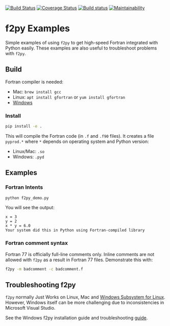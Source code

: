 [![Build Status](https://travis-ci.org/scivision/f2py-examples.svg?branch=master)](https://travis-ci.org/scivision/f2py-examples)
[![Coverage Status](https://coveralls.io/repos/github/scivision/f2py-examples/badge.svg?branch=master)](https://coveralls.io/github/scivision/f2py-examples?branch=master)
[![Build status](https://ci.appveyor.com/api/projects/status/n4a4xcu9ixsb9gf7?svg=true)](https://ci.appveyor.com/project/scivision/f2py-examples)
[![Maintainability](https://api.codeclimate.com/v1/badges/267260ede653e9a5e2f4/maintainability)](https://codeclimate.com/github/scivision/f2pyExamples/maintainability)

# f2py Examples


Simple examples of using `f2py` to get high-speed Fortran integrated with Python easily. 
These examples are also useful to troubleshoot problems with `f2py`.

## Build

Fortran compiler is needed:

* Mac: `brew install gcc`
* Linux: `apt install gfortran`  or  `yum install gfortran`
* [Windows](https://www.scivision.dev/install-latest-gfortran-on-ubuntu/)

### Install

```sh
pip install -e .
```

This will compile the Fortran code (in `.f` and `.f90` files).
It creates a file `pyprod.*` where `*` depends on operating system and Python version:

* Linux/Mac: `.so` 
* Windows: `.pyd`

## Examples

### Fortran Intents

```sh
python f2py_demo.py
```
You will see the output:
```
x = 3
y = 2
x * y = 6.0
Your system did this in Python using Fortran-compiled library
```

### Fortran comment syntax

Fortran 77 is officially full-line comments only. Inline comments are
not allowed with `f2py` as a result in Fortran 77 files. Demonstrate
this with:
```sh
f2py -m badcomment -c badcomment.f
```

## Troubleshooting f2py

`f2py` normally Just Works on Linux, Mac and 
[Windows Subsystem for Linux](https://www.scivision.co/tag/#windows-subsystem-for-linux).
However, Windows itself can be more challenging due to inconsistencies in Microsoft Visual Studio.

See the Windows f2py installation guide and troubleshooting 
[guide](https://www.scivision.co/f2py-running-fortran-code-in-python-on-windows/).
